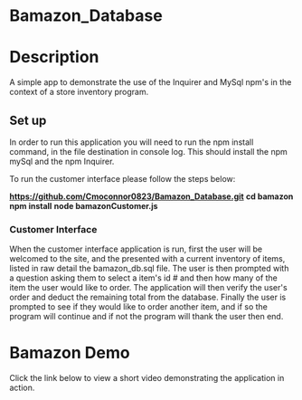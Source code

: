 # Bamazon_Database
<h1>Description</h1>
A simple app to demonstrate the use of the Inquirer and MySql npm's in the context of a store inventory program. 

<h2>Set up</h2>
In order to run this application you will need to run the npm install command, in the file destination in console log. This should install the npm mySql and the npm Inquirer.

To run the customer interface please follow the steps below:


**https://github.com/Cmoconnor0823/Bamazon_Database.git**
**cd bamazon**
**npm install**
**node bamazonCustomer.js**


<h3>Customer Interface</h3>
When the customer interface application is run, first the user will be welcomed to the site, and the presented with a current inventory of items, listed in raw detail the bamazon_db.sql file. The user is then prompted with a question asking them to select a item's id # and then how many of the item the user would like to order. The application will then verify the user's order and deduct the remaining total from the database. Finally the user is prompted to see if they would like to order another item, and if so the program will continue and if not the program will thank the user then end.


<h1>Bamazon Demo</h1>
Click the link below to view a short video demonstrating the application in action.
